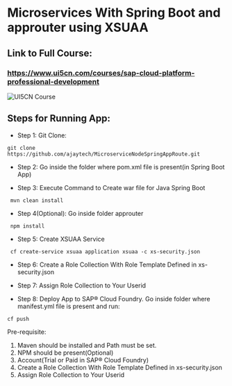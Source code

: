 # Microservices With Spring Boot and approuter using XSUAA
## Link to Full Course: 

### https://www.ui5cn.com/courses/sap-cloud-platform-professional-development

![UI5CN Course](https://thinkific-import.s3.amazonaws.com/17035/Ieao7C5YQOq5YiDdQyht_scp-professional-devimage.jpg)

## Steps for Running App: 

* Step 1: Git Clone:
```
git clone https://github.com/ajaytech/MicroserviceNodeSpringAppRoute.git
```

* Step 2: Go inside the folder where pom.xml file is present(in Spring Boot App)

* Step 3: Execute Command to Create war file for Java Spring Boot
```
 mvn clean install
 ```
 
 * Step 4(Optional): Go inside folder approuter 
```
 npm install
 ```
 
* Step 5: Create XSUAA Service
```
 cf create-service xsuaa application xsuaa -c xs-security.json
 ```
 
* Step 6: Create a Role Collection With Role Template Defined in xs-security.json
 
* Step 7: Assign Role Collection to Your Userid
 
* Step 8: Deploy App to SAP® Cloud Foundry. 
  Go inside folder where manifest.yml file is present and run:
```
cf push
```

Pre-requisite:
1. Maven should be installed and Path must be set.
2. NPM should be present(Optional)
3. Account(Trial or Paid in SAP® Cloud Foundry)
4. Create a Role Collection With Role Template Defined in xs-security.json
5. Assign Role Collection to Your Userid
 
 
